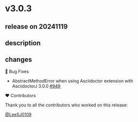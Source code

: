 # v3.0.3

## release on 20241119

## description

## changes

🐞 Bug Fixes

* AbstractMethodError when using Asciidoctor extension with AsciidoctorJ 3.0.0 <a href="https://github.com/spring-projects/spring-restdocs/issues/949" data-hovercard-type="issue" data-hovercard-url="/spring-projects/spring-restdocs/issues/949/hovercard">#949</a>

❤️ Contributors

Thank you to all the contributors who worked on this release:

<a class="user-mention notranslate" data-hovercard-type="user" data-hovercard-url="/users/LeeSJ0109/hovercard" data-octo-click="hovercard-link-click" data-octo-dimensions="link_type:self" href="https://github.com/LeeSJ0109">@LeeSJ0109</a>

